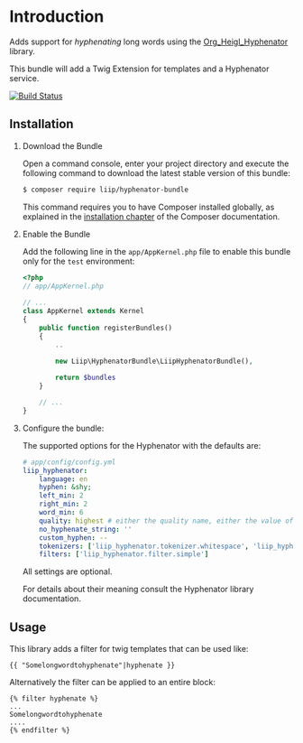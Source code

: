 Introduction
============

Adds support for _hyphenating_ long words using the [Org_Heigl_Hyphenator](https://github.com/heiglandreas/Org_Heigl_Hyphenator) library.

This bundle will add a Twig Extension for templates and a Hyphenator service.

[![Build Status](https://secure.travis-ci.org/liip/LiipHyphenatorBundle.png)](http://travis-ci.org/liip/LiipHyphenatorBundle)

Installation
------------

 1. Download the Bundle
 
    Open a command console, enter your project directory and execute the
    following command to download the latest stable version of this bundle:

    ```bash
    $ composer require liip/hyphenator-bundle
    ```

    This command requires you to have Composer installed globally, as explained
    in the [installation chapter](https://getcomposer.org/doc/00-intro.md)
    of the Composer documentation.

 2. Enable the Bundle

    Add the following line in the `app/AppKernel.php` file to enable this bundle only
    for the `test` environment:
   
    ```php
    <?php
    // app/AppKernel.php
   
    // ...
    class AppKernel extends Kernel
    {
        public function registerBundles()
        {
            ..
            
            new Liip\HyphenatorBundle\LiipHyphenatorBundle(),
    
            return $bundles
        }
    
        // ...
    }
    ```

 3. Configure the bundle:

    The supported options for the Hyphenator with the defaults are:

    ```yaml
    # app/config/config.yml
    liip_hyphenator:
        language: en
        hyphen: &shy;
        left_min: 2
        right_min: 2
        word_min: 6
        quality: highest # either the quality name, either the value of the constant
        no_hyphenate_string: ''
        custom_hyphen: --
        tokenizers: ['liip_hyphenator.tokenizer.whitespace', 'liip_hyphenator.tokenizer.punctuation']
        filters: ['liip_hyphenator.filter.simple']
    ```

    All settings are optional.
    
    For details about their meaning consult the Hyphenator library documentation.

Usage
-----

This library adds a filter for twig templates that can be used like:

    {{ "Somelongwordtohyphenate"|hyphenate }}

Alternatively the filter can be applied to an entire block:

    {% filter hyphenate %}
    ...
    Somelongwordtohyphenate
    ....
    {% endfilter %}

